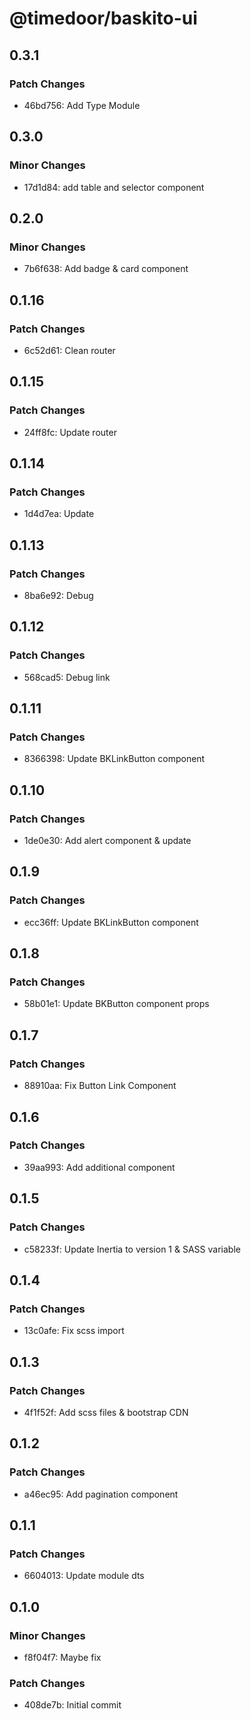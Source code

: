 # @timedoor/baskito-ui

## 0.3.1

### Patch Changes

- 46bd756: Add Type Module

## 0.3.0

### Minor Changes

- 17d1d84: add table and selector component

## 0.2.0

### Minor Changes

- 7b6f638: Add badge & card component

## 0.1.16

### Patch Changes

- 6c52d61: Clean router

## 0.1.15

### Patch Changes

- 24ff8fc: Update router

## 0.1.14

### Patch Changes

- 1d4d7ea: Update

## 0.1.13

### Patch Changes

- 8ba6e92: Debug

## 0.1.12

### Patch Changes

- 568cad5: Debug link

## 0.1.11

### Patch Changes

- 8366398: Update BKLinkButton component

## 0.1.10

### Patch Changes

- 1de0e30: Add alert component & update

## 0.1.9

### Patch Changes

- ecc36ff: Update BKLinkButton component

## 0.1.8

### Patch Changes

- 58b01e1: Update BKButton component props

## 0.1.7

### Patch Changes

- 88910aa: Fix Button Link Component

## 0.1.6

### Patch Changes

- 39aa993: Add additional component

## 0.1.5

### Patch Changes

- c58233f: Update Inertia to version 1 & SASS variable

## 0.1.4

### Patch Changes

- 13c0afe: Fix scss import

## 0.1.3

### Patch Changes

- 4f1f52f: Add scss files & bootstrap CDN

## 0.1.2

### Patch Changes

- a46ec95: Add pagination component

## 0.1.1

### Patch Changes

- 6604013: Update module dts

## 0.1.0

### Minor Changes

- f8f04f7: Maybe fix

### Patch Changes

- 408de7b: Initial commit
